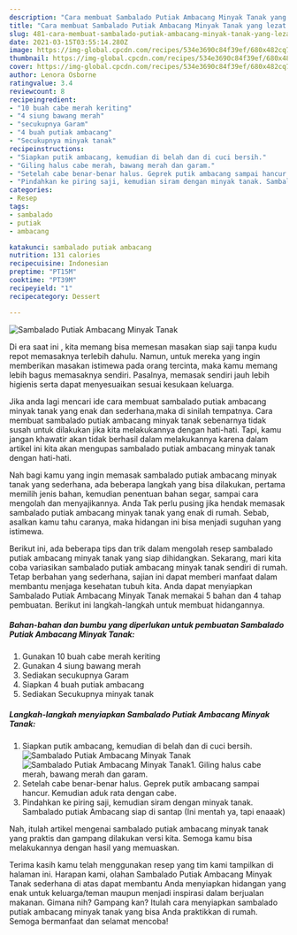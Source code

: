 ```yaml
---
description: "Cara membuat Sambalado Putiak Ambacang Minyak Tanak yang lezat Untuk Jualan"
title: "Cara membuat Sambalado Putiak Ambacang Minyak Tanak yang lezat Untuk Jualan"
slug: 481-cara-membuat-sambalado-putiak-ambacang-minyak-tanak-yang-lezat-untuk-jualan
date: 2021-03-15T03:55:14.280Z
image: https://img-global.cpcdn.com/recipes/534e3690c84f39ef/680x482cq70/sambalado-putiak-ambacang-minyak-tanak-foto-resep-utama.jpg
thumbnail: https://img-global.cpcdn.com/recipes/534e3690c84f39ef/680x482cq70/sambalado-putiak-ambacang-minyak-tanak-foto-resep-utama.jpg
cover: https://img-global.cpcdn.com/recipes/534e3690c84f39ef/680x482cq70/sambalado-putiak-ambacang-minyak-tanak-foto-resep-utama.jpg
author: Lenora Osborne
ratingvalue: 3.4
reviewcount: 8
recipeingredient:
- "10 buah cabe merah keriting"
- "4 siung bawang merah"
- "secukupnya Garam"
- "4 buah putiak ambacang"
- "Secukupnya minyak tanak"
recipeinstructions:
- "Siapkan putik ambacang, kemudian di belah dan di cuci bersih."
- "Giling halus cabe merah, bawang merah dan garam."
- "Setelah cabe benar-benar halus. Geprek putik ambacang sampai hancur. Kemudian aduk rata dengan cabe."
- "Pindahkan ke piring saji, kemudian siram dengan minyak tanak. Sambalado putiak Ambacang siap di santap (Ini mentah ya, tapi enaaak)"
categories:
- Resep
tags:
- sambalado
- putiak
- ambacang

katakunci: sambalado putiak ambacang 
nutrition: 131 calories
recipecuisine: Indonesian
preptime: "PT15M"
cooktime: "PT39M"
recipeyield: "1"
recipecategory: Dessert

---
```



![Sambalado Putiak Ambacang Minyak Tanak](https://img-global.cpcdn.com/recipes/534e3690c84f39ef/680x482cq70/sambalado-putiak-ambacang-minyak-tanak-foto-resep-utama.jpg)

Di era  saat ini , kita memang bisa memesan masakan siap saji tanpa kudu repot memasaknya terlebih dahulu. Namun, untuk mereka yang ingin memberikan masakan istimewa pada orang tercinta, maka kamu memang lebih bagus memasaknya sendiri. Pasalnya, memasak sendiri jauh lebih higienis serta dapat menyesuaikan sesuai kesukaan keluarga.

Jika anda lagi mencari ide cara membuat sambalado putiak ambacang minyak tanak yang enak dan sederhana,maka di sinilah tempatnya. Cara membuat sambalado putiak ambacang minyak tanak  sebenarnya tidak susah untuk dilakukan jika kita melakukannya dengan hati-hati. Tapi, kamu jangan khawatir akan tidak berhasil dalam melakukannya 
karena dalam artikel ini kita akan mengupas sambalado putiak ambacang minyak tanak dengan hati-hati.  



Nah bagi kamu yang ingin memasak sambalado putiak ambacang minyak tanak yang sederhana, ada beberapa langkah yang bisa dilakukan, pertama memilih jenis bahan, kemudian penentuan bahan segar, sampai cara mengolah dan menyajikannya. Anda Tak perlu pusing jika hendak memasak sambalado putiak ambacang minyak tanak yang enak di rumah. Sebab, asalkan kamu  tahu caranya, maka hidangan ini bisa menjadi suguhan yang istimewa.

Berikut ini, ada beberapa tips dan trik dalam mengolah resep sambalado putiak ambacang minyak tanak yang siap dihidangkan. Sekarang, mari kita coba variasikan sambalado putiak ambacang minyak tanak sendiri di rumah. Tetap berbahan yang sederhana, sajian ini dapat memberi manfaat dalam membantu menjaga kesehatan tubuh kita. Anda dapat menyiapkan Sambalado Putiak Ambacang Minyak Tanak memakai 5 bahan dan 4 tahap pembuatan. Berikut ini langkah-langkah untuk membuat hidangannya.

<!--inarticleads1-->

##### Bahan-bahan dan bumbu yang diperlukan untuk pembuatan Sambalado Putiak Ambacang Minyak Tanak:

1. Gunakan 10 buah cabe merah keriting
1. Gunakan 4 siung bawang merah
1. Sediakan secukupnya Garam
1. Siapkan 4 buah putiak ambacang
1. Sediakan Secukupnya minyak tanak




<!--inarticleads2-->

##### Langkah-langkah menyiapkan Sambalado Putiak Ambacang Minyak Tanak:

1. Siapkan putik ambacang, kemudian di belah dan di cuci bersih.
<img src="https://img-global.cpcdn.com/steps/57e469765dfa2d2d/160x128cq70/sambalado-putiak-ambacang-minyak-tanak-langkah-memasak-1-foto.jpg" alt="Sambalado Putiak Ambacang Minyak Tanak"><img src="https://img-global.cpcdn.com/steps/2643182f171b350f/160x128cq70/sambalado-putiak-ambacang-minyak-tanak-langkah-memasak-1-foto.jpg" alt="Sambalado Putiak Ambacang Minyak Tanak">1. Giling halus cabe merah, bawang merah dan garam.
1. Setelah cabe benar-benar halus. Geprek putik ambacang sampai hancur. Kemudian aduk rata dengan cabe.
1. Pindahkan ke piring saji, kemudian siram dengan minyak tanak. Sambalado putiak Ambacang siap di santap (Ini mentah ya, tapi enaaak)




Nah, itulah artikel mengenai  sambalado putiak ambacang minyak tanak  yang praktis dan gampang dilakukan versi kita. Semoga kamu bisa melakukannya dengan hasil yang memuaskan. 

Terima kasih kamu telah menggunakan resep yang tim kami tampilkan di halaman ini. Harapan kami, olahan  Sambalado Putiak Ambacang Minyak Tanak sederhana di atas dapat membantu Anda menyiapkan hidangan yang enak untuk keluarga/teman maupun menjadi inspirasi dalam berjualan makanan. Gimana nih? Gampang kan? Itulah cara menyiapkan sambalado putiak ambacang minyak tanak yang bisa Anda praktikkan di rumah. Semoga bermanfaat dan selamat mencoba!

